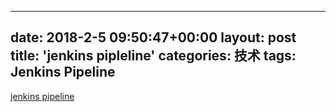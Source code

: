 
---
date: 2018-2-5 09:50:47+00:00
layout: post
title: 'jenkins pipleline'
categories: 技术
tags:  Jenkins Pipeline
---


[jenkins pipeline](https://www.cloudbees.com/blog/top-10-best-practices-jenkins-pipeline-plugin)
